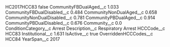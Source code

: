 <?xml version="1.0" encoding="UTF-8"?>
<CustomMetadata xmlns="http://soap.sforce.com/2006/04/metadata" xmlns:xsi="http://www.w3.org/2001/XMLSchema-instance" xmlns:xsd="http://www.w3.org/2001/XMLSchema">
    <label>HC2017HCC83</label>
    <protected>false</protected>
    <values>
        <field>CommunityFBDualAged__c</field>
        <value xsi:type="xsd:double">1.033</value>
    </values>
    <values>
        <field>CommunityFBDualDisabled__c</field>
        <value xsi:type="xsd:double">0.484</value>
    </values>
    <values>
        <field>CommunityNonDualAged__c</field>
        <value xsi:type="xsd:double">0.658</value>
    </values>
    <values>
        <field>CommunityNonDualDisabled__c</field>
        <value xsi:type="xsd:double">0.781</value>
    </values>
    <values>
        <field>CommunityPBDualAged__c</field>
        <value xsi:type="xsd:double">0.914</value>
    </values>
    <values>
        <field>CommunityPBDualDisabled__c</field>
        <value xsi:type="xsd:double">0.676</value>
    </values>
    <values>
        <field>Community__c</field>
        <value xsi:type="xsd:double">0.0</value>
    </values>
    <values>
        <field>ConditionCategory__c</field>
        <value xsi:type="xsd:string">Arrest</value>
    </values>
    <values>
        <field>Description__c</field>
        <value xsi:type="xsd:string">Respiratory Arrest</value>
    </values>
    <values>
        <field>HCCCode__c</field>
        <value xsi:type="xsd:string">HCC83</value>
    </values>
    <values>
        <field>Institutional__c</field>
        <value xsi:type="xsd:double">1.631</value>
    </values>
    <values>
        <field>IsActive__c</field>
        <value xsi:type="xsd:boolean">true</value>
    </values>
    <values>
        <field>OverriddenHCCCodes__c</field>
        <value xsi:type="xsd:string">HCC84</value>
    </values>
    <values>
        <field>YearSpan__c</field>
        <value xsi:type="xsd:string">2017</value>
    </values>
</CustomMetadata>
